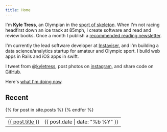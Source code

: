 ```yaml
---
title: Home
---
```


I'm **Kyle Tress**, an Olympian in the [sport of skeleton](/skeleton). When I'm not racing headfirst down an ice track at 85mph, I create software and read and review books. Once a month I publish a [recommended reading newsletter](/newsletter).

I'm currently the lead software developer at [Instaviser](http://www.instaviser.com), and I'm building a data science/analytics startup for amateur and Olympic sport. I build web apps in Rails and iOS apps in swift.

I tweet from [@kyletress](https://www.twitter.com/kyletress), post photos on [instagram](https://www.instagram.com/kyletress), and share code on [GitHub](https://www.github.com/kyletress).

Here's [what I'm doing now](/now).

  <h2>Recent</h2>
  <table>
    {% for post in site.posts %}
      <tr>
        <td><a href="{{ post.url | prepend: site.baseurl }}">{{ post.title }}</a></td>
        <td class="subtle">{{ post.date | date: "%b %Y" }}</td>
      </tr>
    {% endfor %}
  </table>
